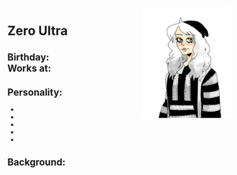 <img src= "https://github.com/Pixelmation/Monster_Chan/blob/master/Images/zero_ultra.png" width = 40% height = 40% align = "right">

<h1>
  Zero Ultra
</h1>

<h2>
  Birthday: <br>
  Works at:
</h2>

<h2>
  Personality:
</h2>

<ul>
  <li></li>
  <li></li>
  <li></li>
  <li></li>
  <li></li>
</ul>

<h2>
  Background:
</h2>

<p>
  
</p>

<p>
  
</p>
